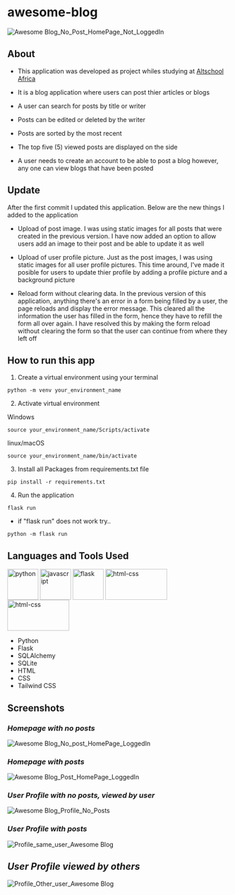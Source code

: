 # awesome-blog
![Awesome Blog_No_Post_HomePage_Not_LoggedIn](https://user-images.githubusercontent.com/53656050/200134109-c1dda710-f832-4775-88df-abb5d770dd5e.png)

## About

- This application was developed as project whiles studying at [Altschool Africa](https://altschoolafrica.com/schools/engineering)

- It is a blog application where users can post thier articles or blogs

- A user can search for posts by title or writer

- Posts can be edited or deleted by the writer

- Posts are sorted by the most recent

- The top five (5) viewed posts are displayed on the side

- A user needs to create an account to be able to post a blog however, any one can view blogs that have been posted

## Update
After the first commit I updated this application. Below are the new things I added to the application
- Upload of post image. I was using static images for all posts that were created in the previous version. I have now added an option to allow users add an image to their post and be able to update it as well

- Upload of user profile picture. Just as the post images, I was using static images for all user profile pictures. This time around, I've made it posible for users to update thier profile by adding a profile picture and a background picture

- Reload form without clearing data. In the previous version of this application, anything there's an error in a form being filled by a user, the page reloads and display the error message. This cleared all the information the user has filled in the form, hence they have to refill the form all over again. I have resolved this by making the form reload without clearing the form so that the user can continue from where they left off

## How to run this app

1. Create a virtual environment using your terminal
```
python -m venv your_environment_name
```

2. Activate virtual environment

Windows
```
source your_environment_name/Scripts/activate
```
linux/macOS
```
source your_environment_name/bin/activate
```

3. Install all Packages from requirements.txt file
```
pip install -r requirements.txt
```

4. Run the application
```
flask run
```
- if "flask run" does not work try..
```
python -m flask run
```

## Languages and Tools Used

<img align="center" src="https://user-images.githubusercontent.com/53656050/192115605-aebc5f03-6e81-4537-985a-6bdd7c95f83a.png" style="width:70px; height:70px" alt="python" /> <img align="center" src="https://user-images.githubusercontent.com/53656050/192116071-9fca6c24-67a8-439b-9bd3-07d859009a3c.png" style="width:70px; height:70px" alt="javascript" /> <img align="center" src="https://user-images.githubusercontent.com/53656050/192115449-02c26cf0-a2aa-4b45-a5ef-0243ac26f200.png" style="width:70px; height:70px" alt="flask" /> <img align="center" src="https://user-images.githubusercontent.com/53656050/192116146-e0492e46-c9fe-4155-831d-f88edcc98182.png" style="width:140px; height:70px" alt="html-css" /> <img align="center" src="https://user-images.githubusercontent.com/53656050/200135105-c334454b-e11a-48c0-87d6-35c25ec8691a.png" style="width:140px; height:70px" alt="html-css" />

- Python
- Flask
- SQLAlchemy
- SQLite
- HTML
- CSS
- Tailwind CSS


## Screenshots

### *Homepage with no posts*

![Awesome Blog_No_post_HomePage_LoggedIn](https://user-images.githubusercontent.com/53656050/200135224-e3e3b6a1-5b80-4de3-872a-2a92ffd76db1.png)

### *Homepage with posts*

![Awesome Blog_Post_HomePage_LoggedIn](https://user-images.githubusercontent.com/53656050/200135226-d534c067-c9a8-439f-9a55-1b093c95cab5.png)

### *User Profile with no posts, viewed by user*

![Awesome Blog_Profile_No_Posts](https://user-images.githubusercontent.com/53656050/200135208-bb4099b3-cafd-436b-9bd8-42bfdf8a417c.png)

### *User Profile with posts*

![Profile_same_user_Awesome Blog](https://user-images.githubusercontent.com/53656050/211207306-0db6a145-4971-40ff-8788-4f5e402c9719.png)

## *User Profile viewed by others*

![Profile_Other_user_Awesome Blog](https://user-images.githubusercontent.com/53656050/211207342-68145414-2b6d-4762-bf50-32cbb9359292.png)


